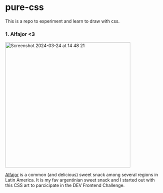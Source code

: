 # pure-css
This is a repo to experiment and learn to draw with css.

### 1. Alfajor <3

<img width="400" alt="Screenshot 2024-03-24 at 14 48 21" src="https://github.com/vivitt/pure-css/assets/91918142/98d3bb16-5184-4d39-ae73-0375fd12b833">



[Alfajor](https://en.wikipedia.org/wiki/Alfajor) is a common (and delicious) sweet snack among several regions in Latin America. It is my fav argentinian sweet snack and I started out with this CSS art to parcicipate in the DEV Frontend Challenge. 
